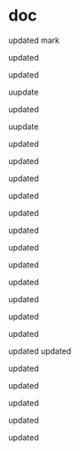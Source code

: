 doc
===

updated
mark
 
updated

updated

uupdate

updated

uupdate

updated


updated


updated

updated

updated

updated

updated

updated

updated

updated

updated

updated

updated
updated

updated

updated

updated

updated

updated
